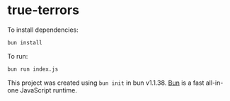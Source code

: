 # true-terrors

To install dependencies:

```bash
bun install
```

To run:

```bash
bun run index.js
```

This project was created using `bun init` in bun v1.1.38. [Bun](https://bun.sh) is a fast all-in-one JavaScript runtime.
